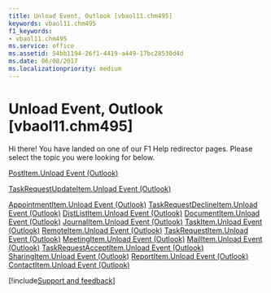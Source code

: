 ```yaml
---
title: Unload Event, Outlook [vbaol11.chm495]
keywords: vbaol11.chm495
f1_keywords:
- vbaol11.chm495
ms.service: office
ms.assetid: 54bb1194-26f1-4419-a449-17bc28530d4d
ms.date: 06/08/2017
ms.localizationpriority: medium
---
```



# Unload Event, Outlook [vbaol11.chm495]

Hi there! You have landed on one of our F1 Help redirector pages. Please select the topic you were looking for below.

[PostItem.Unload Event (Outlook)](https://msdn.microsoft.com/library/42dea931-c3dd-b8ff-5ace-0744b17650e0%28Office.15%29.aspx)

[TaskRequestUpdateItem.Unload Event (Outlook)](https://msdn.microsoft.com/library/9be47a73-0e85-6a60-462e-077ad9981667%28Office.15%29.aspx)

[AppointmentItem.Unload Event (Outlook)](https://msdn.microsoft.com/library/9629cf4d-99e7-c751-0543-15daf41df49c%28Office.15%29.aspx)
[TaskRequestDeclineItem.Unload Event (Outlook)](https://msdn.microsoft.com/library/2c6ac3e9-33d3-761a-be30-1963da1a73e7%28Office.15%29.aspx)
[DistListItem.Unload Event (Outlook)](https://msdn.microsoft.com/library/252d79cf-7b24-2e84-e056-24a68e6ddef2%28Office.15%29.aspx)
[DocumentItem.Unload Event (Outlook)](https://msdn.microsoft.com/library/e634c3f3-e637-f18c-0f7e-2e5cb18566a3%28Office.15%29.aspx)
[JournalItem.Unload Event (Outlook)](https://msdn.microsoft.com/library/4d82f733-6a5f-65db-054d-40aabc6d580f%28Office.15%29.aspx)
[TaskItem.Unload Event (Outlook)](https://msdn.microsoft.com/library/ff7d2655-06b5-6344-3422-4bf7be761a39%28Office.15%29.aspx)
[RemoteItem.Unload Event (Outlook)](https://msdn.microsoft.com/library/8d105e1a-4923-4296-10b1-6e26fed51539%28Office.15%29.aspx)
[TaskRequestItem.Unload Event (Outlook)](https://msdn.microsoft.com/library/9a8d0aad-8d39-32ae-945e-757c346e80d6%28Office.15%29.aspx)
[MeetingItem.Unload Event (Outlook)](https://msdn.microsoft.com/library/87053a2f-11cc-6a76-a4fd-7c752efb00bd%28Office.15%29.aspx)
[MailItem.Unload Event (Outlook)](https://msdn.microsoft.com/library/afae1238-d09f-c934-d363-9b13b733c558%28Office.15%29.aspx)
[TaskRequestAcceptItem.Unload Event (Outlook)](https://msdn.microsoft.com/library/19e89fda-1887-ad50-5db3-a1bb2ad77261%28Office.15%29.aspx)
[SharingItem.Unload Event (Outlook)](https://msdn.microsoft.com/library/b79a4c94-46cc-5571-a36d-ad537db97bcc%28Office.15%29.aspx)
[ReportItem.Unload Event (Outlook)](https://msdn.microsoft.com/library/934c4793-0809-65dc-4805-de28a54634cf%28Office.15%29.aspx)
[ContactItem.Unload Event (Outlook)](https://msdn.microsoft.com/library/16a3d7ce-0843-5eb5-bbea-df6557ceda05%28Office.15%29.aspx)

[!include[Support and feedback](~/includes/feedback-boilerplate.md)]